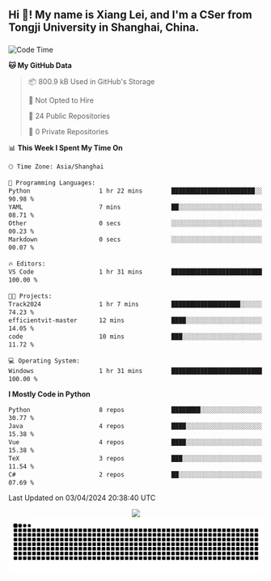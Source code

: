 <h2 align="left">Hi 👋! My name is Xiang Lei, and I'm a CSer from Tongji University in Shanghai, China.</h2>

###

<!--START_SECTION:waka-->
![Code Time](http://img.shields.io/badge/Code%20Time-451%20hrs%2049%20mins-blue)

**🐱 My GitHub Data** 

> 📦 800.9 kB Used in GitHub's Storage 
 > 
> 🚫 Not Opted to Hire
 > 
> 📜 24 Public Repositories 
 > 
> 🔑 0 Private Repositories 
 > 
📊 **This Week I Spent My Time On** 

```text
🕑︎ Time Zone: Asia/Shanghai

💬 Programming Languages: 
Python                   1 hr 22 mins        ███████████████████████░░   90.98 % 
YAML                     7 mins              ██░░░░░░░░░░░░░░░░░░░░░░░   08.71 % 
Other                    0 secs              ░░░░░░░░░░░░░░░░░░░░░░░░░   00.23 % 
Markdown                 0 secs              ░░░░░░░░░░░░░░░░░░░░░░░░░   00.07 % 

🔥 Editors: 
VS Code                  1 hr 31 mins        █████████████████████████   100.00 % 

🐱‍💻 Projects: 
Track2024                1 hr 7 mins         ███████████████████░░░░░░   74.23 % 
efficientvit-master      12 mins             ████░░░░░░░░░░░░░░░░░░░░░   14.05 % 
code                     10 mins             ███░░░░░░░░░░░░░░░░░░░░░░   11.72 % 

💻 Operating System: 
Windows                  1 hr 31 mins        █████████████████████████   100.00 % 
```

**I Mostly Code in Python** 

```text
Python                   8 repos             ████████░░░░░░░░░░░░░░░░░   30.77 % 
Java                     4 repos             ████░░░░░░░░░░░░░░░░░░░░░   15.38 % 
Vue                      4 repos             ████░░░░░░░░░░░░░░░░░░░░░   15.38 % 
TeX                      3 repos             ███░░░░░░░░░░░░░░░░░░░░░░   11.54 % 
C#                       2 repos             ██░░░░░░░░░░░░░░░░░░░░░░░   07.69 % 
```




 Last Updated on 03/04/2024 20:38:40 UTC
<!--END_SECTION:waka-->

<div align="center">
  <img src="https://github-readme-stats.vercel.app/api?username=Lei00764&show_icons=true&theme=radical" />
 </div>

 <div align="center">

<picture>
  <source media="(prefers-color-scheme: dark)" srcset="https://raw.githubusercontent.com/Lei00764/Lei00764/output/github-contribution-grid-snake-dark.svg">
  <source media="(prefers-color-scheme: light)" srcset="https://raw.githubusercontent.com/Lei00764/Lei00764/output/github-contribution-grid-snake.svg">
  <img alt="github contribution grid snake animation" src="https://raw.githubusercontent.com/Lei00764/Lei00764/output/github-contribution-grid-snake.svg">
</picture>

</div>




